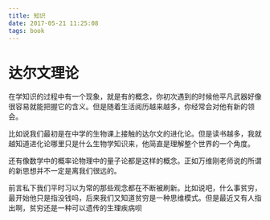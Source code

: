 ```yaml
---
title: 知识
date: 2017-05-21 11:25:08
tags: book
---
```


# 达尔文理论

在学知识的过程中有一个现象，就是有的概念，你初次遇到的时候他平凡武器好像很容易就能把握它的含义。但是随着生活阅历越来越多，你经常会对他有新的领会。

比如说我们最初是在中学的生物课上接触的达尔文的进化论。但是读书越多，我就越知道进化论哪里只是什么生物学知识来，他简直是理解整个世界的一个角度。

还有像数学中的概率论物理中的量子论都是这样的概念。正如万维刚老师说的所谓的新思想并不一定是离我们很远的。

前言私下我们平时习以为常的那些观念都在不断被刷新。比如说吧，什么事贫穷，最开始他只是指没钱吗，后来我们又知道贫穷是一种思维模式。但是最近又有人指出啊，贫穷还是一种可以遗传的生理疾病呗
